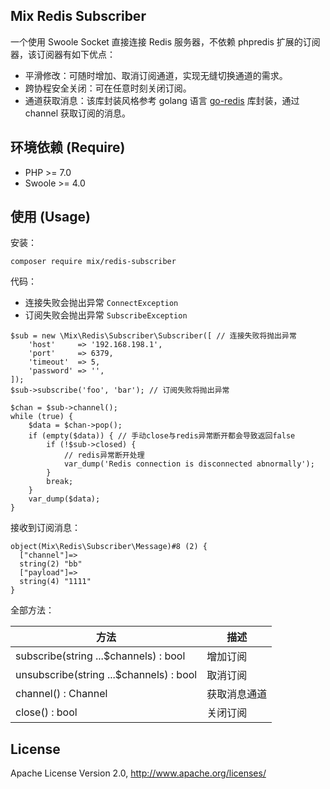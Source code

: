## Mix Redis Subscriber

一个使用 Swoole Socket 直接连接 Redis 服务器，不依赖 phpredis 扩展的订阅器，该订阅器有如下优点：

- 平滑修改：可随时增加、取消订阅通道，实现无缝切换通道的需求。
- 跨协程安全关闭：可在任意时刻关闭订阅。
- 通道获取消息：该库封装风格参考 golang 语言 [go-redis](https://github.com/go-redis/redis) 库封装，通过 channel 获取订阅的消息。

## 环境依赖 (Require)

* PHP >= 7.0
* Swoole >= 4.0

## 使用 (Usage)

安装：

```
composer require mix/redis-subscriber
```

代码：

- 连接失败会抛出异常 `ConnectException`
- 订阅失败会抛出异常 `SubscribeException`

```
$sub = new \Mix\Redis\Subscriber\Subscriber([ // 连接失败将抛出异常
    'host'     => '192.168.198.1',
    'port'     => 6379,
    'timeout'  => 5,
    'password' => '',
]);
$sub->subscribe('foo', 'bar'); // 订阅失败将抛出异常

$chan = $sub->channel();
while (true) {
    $data = $chan->pop();
    if (empty($data)) { // 手动close与redis异常断开都会导致返回false
        if (!$sub->closed) {
            // redis异常断开处理
            var_dump('Redis connection is disconnected abnormally');
        }
        break;
    }
    var_dump($data);
}
```

接收到订阅消息：

```
object(Mix\Redis\Subscriber\Message)#8 (2) {
  ["channel"]=>
  string(2) "bb"
  ["payload"]=>
  string(4) "1111"
}
```

全部方法：

|  方法  |  描述  |
| --- | --- |
|  subscribe(string ...$channels) : bool  |  增加订阅  |
|  unsubscribe(string ...$channels) : bool  |  取消订阅  |
|  channel() : Channel  |  获取消息通道  |
|  close() : bool  |  关闭订阅  |

## License

Apache License Version 2.0, http://www.apache.org/licenses/
